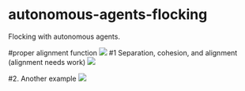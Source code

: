 # autonomous-agents-flocking
Flocking with autonomous agents.

#proper alignment function
<img src="https://media.giphy.com/media/3o6Zt8s2fAQwJ2bzu8/giphy.gif"/>
#1 Separation, cohesion, and alignment (alignment needs work)
<img src="https://media.giphy.com/media/26uf6Cww6a8WIJ1kc/giphy.gif"/>

#2. Another example
<img src="https://media.giphy.com/media/d1FL0Yyg7mNU2WfC/giphy.gif"/>
